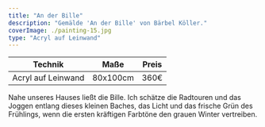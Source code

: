```yaml
---
title: "An der Bille"
description: "Gemälde 'An der Bille' von Bärbel Köller."
coverImage: ./painting-15.jpg
type: "Acryl auf Leinwand"
---
```


| Technik         | Maße    | Preis |
|-----------------|---------|-------|
| Acryl auf Leinwand | 80x100cm | 360€  |


Nahe unseres Hauses ließt die Bille. Ich schätze die Radtouren und das Joggen entlang dieses kleinen Baches, das Licht und das frische Grün des Frühlings, wenn die ersten kräftigen Farbtöne den grauen Winter vertreiben.